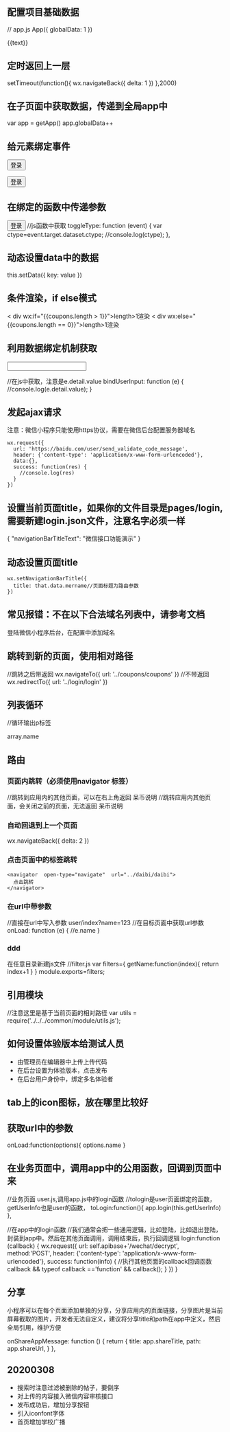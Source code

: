 ## 配置项目基础数据

// app.js
App({
  globalData: 1
})

<view>{{text}}</view>

## 定时返回上一层
setTimeout(function(){
    wx.navigateBack({
      delta: 1
   })
},2000)






## 在子页面中获取数据，传递到全局app中
var app = getApp()
app.globalData++




## 给元素绑定事件

<!-- 单击 -->
<button  bindtap="toLogin">登录</button>
<!-- 长按⌚️ -->
<button  bindlongpress="toLogin">登录</button>

## 在绑定的函数中传递参数

<button  bindtap="toLogin" data-ctype="2">登录</button>
//js函数中获取
  toggleType: function (event) {
    var ctype=event.target.dataset.ctype;
    //console.log(ctype);
  },

## 动态设置data中的数据

this.setData({
      key: value
})


## 条件渲染，if else模式

< div wx:if="{{coupons.length > 1}}">length>1渲染</div>
< div wx:else="{{coupons.length == 0}}">length>1渲染</div>


## 利用数据绑定机制获取

<input bindinput="bindReplaceInput" />

//在js中获取，注意是e.detail.value
bindUserInput: function (e) {
     //console.log(e.detail.value);
}


## 发起ajax请求
注意：微信小程序只能使用https协议，需要在微信后台配置服务器域名

    wx.request({
      url: 'https://baidu.com/user/send_validate_code_message',
      header: {'content-type': 'application/x-www-form-urlencoded'},
      data:{},
      success: function(res) {
        //console.log(res)
      }
    })

## 设置当前页面title，如果你的文件目录是pages/login, 需要新建login.json文件，注意名字必须一样

{
  "navigationBarTitleText": "微信接口功能演示"
}

## 动态设置页面title
    wx.setNavigationBarTitle({
      title: that.data.mername//页面标题为路由参数
    })

## 常见报错：不在以下合法域名列表中，请参考文档

登陆微信小程序后台，在配置中添加域名

## 跳转到新的页面，使用相对路径

//跳转之后带返回
wx.navigateTo({
    url: '../coupons/coupons'
})
//不带返回
wx.redirectTo({
      url: '../login/login'
})

## 列表循环

//循环输出p标签
<p  wx:for="{{array}}">
   <a>array.name</a>
</p>

## 路由

### 页面内跳转（必须使用navigator 标签）

//跳转到应用内的其他页面，可以在右上角返回
<navigator  url="../explain/explain" open-type="navigate">呆币说明</navigator>
//跳转应用内其他页面，会关闭之前的页面，无法返回
<navigator  url="../explain/explain" open-type="navigate">呆币说明</navigator>


### 自动回退到上一个页面
wx.navigateBack({
  delta: 2
})
### 点击页面中的标签跳转
    <navigator  open-type="navigate"  url="../daibi/daibi">
      点击跳转
    </navigator>

### 在url中带参数
//直接在url中写入参数 
user/index?name=123
//在目标页面中获取url参数
onLoad: function (e) {
   //e.name
}

### ddd

在任意目录新建js文件
//filter.js
var filters={
   getName:function(index){
       return index+1
   }
}
module.exports=filters;


## 引用模块

//注意这里是基于当前页面的相对路径
var  utils = require('../../../common/module/utils.js');


## 如何设置体验版本给测试人员

- 由管理员在编辑器中上传上传代码
- 在后台设置为体验版本，点击发布
- 在后台用户身份中，绑定多名体验者


## tab上的icon图标，放在哪里比较好



## 获取url中的参数

onLoad:function(options){
    options.name
}

## 在业务页面中，调用app中的公用函数，回调到页面中来

//业务页面 user.js,调用app.js中的login函数
//tologin是user页面绑定的函数，getUserInfo也是user的函数，
toLogin:function(){
   app.login(this.getUserInfo)
},

//在app中的login函数
//我们通常会把一些通用逻辑，比如登陆，比如退出登陆，封装到app中。然后在其他页面调用，调用结束后，执行回调逻辑
login:function (callback) {
         wx.request({
                url: self.apibase+'/wechat/decrypt',
                method:'POST',
                header: {'content-type': 'application/x-www-form-urlencoded'},
                success: function(info) {
                    //执行其他页面的callback回调函数
                    callback && typeof callback =='function' && callback();
                }
         })
}


## 分享

小程序可以在每个页面添加单独的分享，分享应用内的页面链接，分享图片是当前屏幕截取的图片，开发者无法自定义，建议将分享title和path在app中定义，然后全局引用，维护方便

onShareAppMessage: function () {
    return {
      title: app.shareTitle,
      path: app.shareUrl,
    }
},


## 20200308
- 搜索时注意过滤被删除的帖子，要倒序
- 对上传的内容接入微信内容审核接口
- 发布成功后，增加分享按钮
- 引入iconfont字体
- 首页增加学校广播

